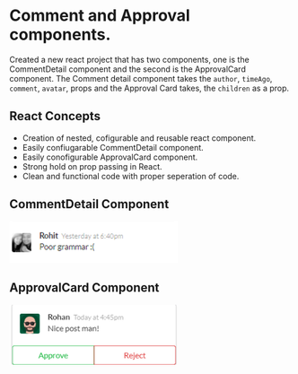 # Comment and Approval components.

Created a new react project that has two components, one is the CommentDetail component and the second is the ApprovalCard component. The Comment detail component takes the `author`, `timeAgo`, `comment`, `avatar`, props and the Approval Card takes, the `children` as a prop.

## React Concepts

- Creation of nested, cofigurable and reusable react component.
- Easily confiugarable CommentDetail component.
- Easily conofigurable ApprovalCard component.
- Strong hold on prop passing in React.
- Clean and functional code with proper seperation of code.

## CommentDetail Component

<img src="./public/PhotoOne.png" width="300">

## ApprovalCard Component

<img src="./public/PhotoTwo.png" width="300">
